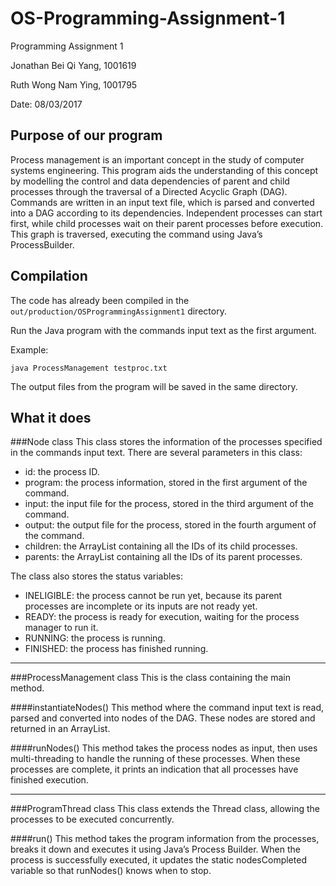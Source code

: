 # OS-Programming-Assignment-1
Programming Assignment 1

Jonathan Bei Qi Yang, 1001619

Ruth Wong Nam Ying, 1001795 

Date: 08/03/2017

## Purpose of our program
Process management is an important concept in the study of computer systems engineering. This program aids the understanding of this concept by modelling the control and data dependencies of parent and child processes through the traversal of a Directed Acyclic Graph (DAG).
 Commands are written in an input text file, which is parsed and converted into a DAG according to its dependencies. Independent processes can start first, while child processes wait on their parent processes before execution. This graph is traversed, executing the command using Java’s ProcessBuilder. 

## Compilation
The code has already been compiled in the `out/production/OSProgrammingAssignment1` directory.

Run the Java program with the commands input text as the first argument.

Example:

`java ProcessManagement testproc.txt`

The output files from the program will be saved in the same directory.

## What it does


###Node class
This class stores the information of the processes specified in the commands input text. There are several parameters in this class:

- id: the process ID.
- program: the process information, stored in the first argument of the command.
- input: the input file for the process, stored in the third argument of the command.
- output: the output file for the process, stored in the fourth argument of the command. 
- children: the ArrayList containing all the IDs of its child processes.
- parents: the ArrayList containing all the IDs of its parent processes. 

The class also stores the status variables: 
- INELIGIBLE: the process cannot be run yet, because its parent processes are incomplete or its inputs are not ready yet. 
- READY: the process is ready for execution, waiting for the process manager to run it.
- RUNNING: the process is running.
- FINISHED: the process has finished running. 

---
###ProcessManagement class
This is the class containing the main method.

####instantiateNodes()
This method where the command input text is read, parsed and converted into nodes of the DAG. These nodes are stored and returned in an ArrayList.

####runNodes()
This method takes the process nodes as input, then uses multi-threading to handle the running of these processes. When these processes are complete, it prints an indication that all processes have finished execution. 

---
###ProgramThread class
This class extends the Thread class, allowing the processes to be executed concurrently. 

####run()
This method takes the program information from the processes, breaks it down and executes it using Java’s Process Builder. When the process is successfully executed, it updates the static nodesCompleted variable so that runNodes() knows when to stop. 
